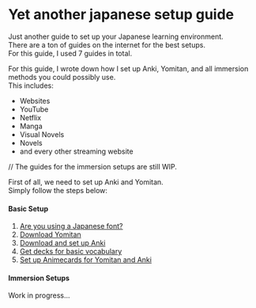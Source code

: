Yet another japanese setup guide
===

Just another guide to set up your Japanese learning environment. <br>
There are a ton of guides on the internet for the best setups. <br>
For this guide, I used 7 guides in total. <br>

For this guide, I wrote down how I set up Anki, Yomitan, and all immersion methods you could possibly use. <br>
This includes: <br>
- Websites
- YouTube
- Netflix
- Manga
- Visual Novels
- Novels
- and every other streaming website 

// The guides for the immersion setups are still WIP.

First of all, we need to set up Anki and Yomitan. <br>
Simply follow the steps below: <br>
#### Basic Setup
1. [Are you using a Japanese font?](JapaneseFont.md)
2. [Download Yomitan](Yomitan.md)
3. [Download and set up Anki](AnkiSetup.md)
4. [Get decks for basic vocabulary](AnkiDecks.md)
5. [Set up Animecards for Yomitan and Anki](YomitanAnki.md)

#### Immersion Setups
Work in progress...